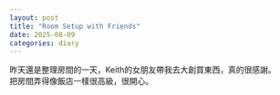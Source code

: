 ```yaml
---
layout: post
title: "Room Setup with Friends"
date: 2025-08-09
categories: diary
---
```

昨天還是整理房間的一天，Keith的女朋友帶我去大創買東西，真的很感謝。  
把房間弄得像飯店一樣很高級，很開心。
